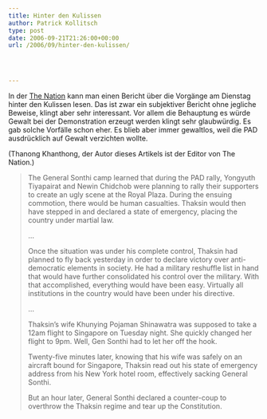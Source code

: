 ```yaml
---
title: Hinter den Kulissen
author: Patrick Kollitsch
type: post
date: 2006-09-21T21:26:00+00:00
url: /2006/09/hinter-den-kulissen/




---
```

In der [The Nation][1] kann man einen Bericht &uuml;ber die Vorg&auml;nge am Dienstag hinter den Kulissen lesen. Das ist zwar ein subjektiver Bericht ohne jegliche Beweise, klingt aber sehr interessant. Vor allem die Behauptung es w&uuml;rde Gewalt bei der Demonstration erzeugt werden klingt sehr glaubw&uuml;rdig. Es gab solche Vorf&auml;lle schon eher. Es blieb aber immer gewaltlos, weil die <span class="caps">PAD</span> ausdr&uuml;cklich auf Gewalt verzichten wollte.

(Thanong Khanthong, der Autor dieses Artikels ist der Editor von The Nation.)

> The General Sonthi camp learned that during the <span class="caps">PAD</span> rally, Yongyuth Tiyapairat and Newin Chidchob were planning to rally their supporters to create an ugly scene at the Royal Plaza. During the ensuing commotion, there would be human casualties. Thaksin would then have stepped in and declared a state of emergency, placing the country under martial law.
> 
> &#8230;
> 
> Once the situation was under his complete control, Thaksin had planned to fly back yesterday in order to declare victory over anti-democratic elements in society. He had a military reshuffle list in hand that would have further consolidated his control over the military. With that accomplished, everything would have been easy. Virtually all institutions in the country would have been under his directive. 
> 
> &#8230;
> 
> Thaksin&#8217;s wife Khunying Pojaman Shinawatra was supposed to take a 12am flight to Singapore on Tuesday night. She quickly changed her flight to 9pm. Well, Gen Sonthi had to let her off the hook.
> 
> Twenty-five minutes later, knowing that his wife was safely on an aircraft bound for Singapore, Thaksin read out his state of emergency address from his New York hotel room, effectively sacking General Sonthi.
> 
> But an hour later, General Sonthi declared a counter-coup to overthrow the Thaksin regime and tear up the Constitution.

 [1]: http://www.nationmultimedia.com/2006/09/22/opinion/opinion_30014290.php